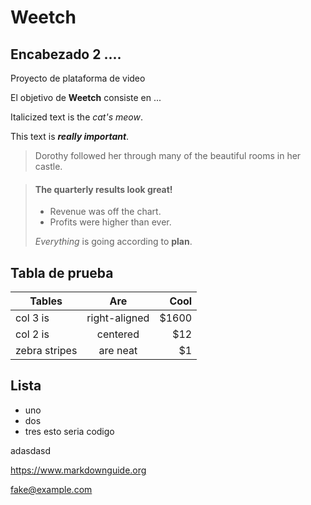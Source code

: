 # Weetch
## Encabezado 2 ....
Proyecto de plataforma de video

El objetivo de **Weetch** consiste en ...

Italicized text is the *cat's meow*.

This text is ***really important***.

> Dorothy followed her through many of the beautiful rooms in her castle.

> #### The quarterly results look great!
>
> - Revenue was off the chart.
> - Profits were higher than ever.
>
>  *Everything* is going according to **plan**.

## Tabla de prueba

| Tables        | Are           | Cool  |
| ------------- |:-------------:| -----:|
| col 3 is      | right-aligned | $1600 |
| col 2 is      | centered      |   $12 |
| zebra stripes | are neat      |    $1 |


## Lista
- uno
- dos
- tres
esto seria codigo
    <html>
      <head>
      </head>
    </html>
adasdasd

<https://www.markdownguide.org>

<fake@example.com>
    
    
